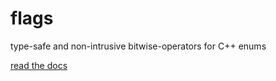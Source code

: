 # flags
type-safe and non-intrusive bitwise-operators for C++ enums

[read the docs](https://htmlpreview.github.io/?https://github.com/tobias-loew/flags/blob/main/doc/html/flags.html)
